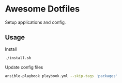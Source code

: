 # Awesome Dotfiles

Setup applications and config.

## Usage

Install
```sh
./install.sh
```

Update config files
```sh
ansible-playbook playbook.yml --skip-tags 'packages'
```

